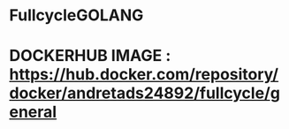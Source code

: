 # FullcycleGOLANG
# DOCKERHUB IMAGE : https://hub.docker.com/repository/docker/andretads24892/fullcycle/general

